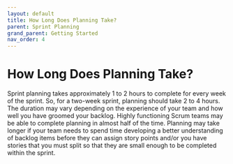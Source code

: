 ```yaml
---
layout: default
title: How Long Does Planning Take?
parent: Sprint Planning
grand_parent: Getting Started
nav_order: 4
---
```


# How Long Does Planning Take?
Sprint planning takes approximately 1 to 2 hours to complete for every week of the sprint. So, for a two-week sprint, planning should take 2 to 4 hours. 
The duration may vary depending on the experience of your team and how well you have groomed your backlog. Highly functioning Scrum teams may be able to 
complete planning in almost half of the time. Planning may take longer if your team needs to spend time developing a better understanding of backlog items 
before they can assign story points and/or you have stories that you must split so that they are small enough to be completed within the sprint. 
